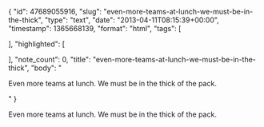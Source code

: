 {
  "id": 47689055916,
  "slug": "even-more-teams-at-lunch-we-must-be-in-the-thick",
  "type": "text",
  "date": "2013-04-11T08:15:39+00:00",
  "timestamp": 1365668139,
  "format": "html",
  "tags": [

  ],
  "highlighted": [

  ],
  "note_count": 0,
  "title": "even-more-teams-at-lunch-we-must-be-in-the-thick",
  "body": "<p>Even more teams at lunch. We must be in the thick of the pack.</p>"
}

<p>Even more teams at lunch. We must be in the thick of the pack.</p>